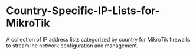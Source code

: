 # Country-Specific-IP-Lists-for-MikroTik
A collection of IP address lists categorized by country for MikroTik firewalls to streamline network configuration and management.
